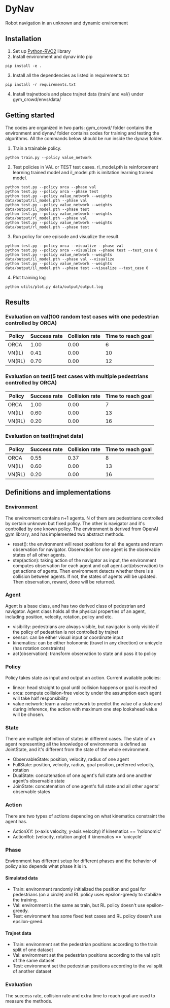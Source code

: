 # DyNav
Robot navigation in an unknown and dynamic environment


## Installation
1. Set up [Python-RVO2](https://github.com/sybrenstuvel/Python-RVO2) library
2. Install environment and dynav into pip
```
pip install -e .
```
3. Install all the dependencies as listed in requirements.txt
```
pip install -r requirements.txt
```
4. Install trajnettools and place trajnet data (train/ and val/) under gym_crowd/envs/data/

## Getting started
The codes are organized in two parts: gym_crowd/ folder contains the environment and
dynav/ folder contains codes for training and testing the algorithms. All the commands 
below should be run inside the dynav/ folder.


1. Train a trainable policy.
```
python train.py --policy value_network
```
2. Test policies in VAL or TEST test cases. rl_model.pth is reinforcement learning trained model and il_model.pth
is imitation learning trained model.
```
python test.py --policy orca --phase val
python test.py --policy orca --phase test
python test.py --policy value_network --weights data/output/il_model.pth --phase val
python test.py --policy value_network --weights data/output/il_model.pth --phase test
python test.py --policy value_network --weights data/output/rl_model.pth --phase val
python test.py --policy value_network --weights data/output/rl_model.pth --phase test
```
3. Run policy for one episode and visualize the result.
```
python test.py --policy orca --visualize --phase val
python test.py --policy orca --visualize --phase test --test_case 0
python test.py --policy value_network --weights data/output/il_model.pth --phase val --visualize
python test.py --policy value_network --weights data/output/il_model.pth --phase test --visualize --test_case 0
```
4. Plot training log
```
python utils/plot.py data/output/output.log
```

## Results
### Evaluation on val(100 random test cases with one pedestrian controlled by ORCA) 
| Policy        | Success rate  | Collision rate  | Time to reach goal |
| ------------- |----   | ----- |----   |
| ORCA          | 1.00  | 0.00  | 6     |
| VN(IL)        | 0.41  | 0.00  | 10    |
| VN(RL)        | 0.70  | 0.00  | 12     |

### Evaluation on test(5 test cases with multiple pedestrians controlled by ORCA)
| Policy        | Success rate  | Collision rate  | Time to reach goal |
| ------------- |----   | ----- |----   |
| ORCA          | 1.00  | 0.00  | 7     |
| VN(IL)        | 0.60  | 0.00  | 13    |
| VN(RL)        | 0.20  | 0.00  | 16    |


### Evaluation on test(trajnet data)
| Policy        | Success rate  | Collision rate  | Time to reach goal |
| ------------- |----   | ----- |----   |
| ORCA          | 0.55  | 0.37  | 8     |
| VN(IL)        | 0.60  | 0.00  | 13    |
| VN(RL)        | 0.20  | 0.00  | 16    |

## Definitions and implementations
### Environment
The environment contains n+1 agents. N of them are pedestrians controlled by certain unknown
but fixed policy. The other is navigator and it's controlled by one known policy.
The environment is derived from OpenAI gym library, and has implemented two abstract methods.
* reset(): the environment will reset positions for all the agents and return observation 
for navigator. Observation for one agent is the observable states of all other agents.
* step(action): taking action of the navigator as input, the environment computes observation
for each agent and call agent.act(observation) to get actions of agents. Then environment detects
whether there is a collision between agents. If not, the states of agents will be updated. Then 
observation, reward, done will be returned.


### Agent
Agent is a base class, and has two derived class of pedestrian and navigator. Agent class holds
all the physical properties of an agent, including position, velocity, rotation, policy and etc.
* visibility: pedestrians are always visible, but navigator is only visible if the policy of 
pedestrian is not controlled by trajnet
* sensor: can be either visual input or coordinate input
* kinematics: can be either holonomic (travel in any direction) or unicycle (has rotation constraints)
* act(observation): transform observation to state and pass it to policy

### Policy
Policy takes state as input and output an action. Current available policies:
* linear: head straight to goal until collision happens or goal is reached
* orca: compute collision-free velocity under the assumption each agent will take half responsibility
* value network: learn a value network to predict the value of a state and during inference,
the action with maximum one step lookahead value will be chosen.

### State
There are multiple definition of states in different cases. The state of an agent representing all
the knowledge of environments is defined as JointState, and it's different from the state of the whole environment.
* ObservableState: position, velocity, radius of one agent
* FullState: position, velocity, radius, goal position, preferred velocity, rotation
* DualState: concatenation of one agent's full state and one another agent's observable state
* JoinState: concatenation of one agent's full state and all other agents' observable states 

### Action
There are two types of actions depending on what kinematics constraint the agent has.
* ActionXY: (x-axis velocity, y-axis velocity) if kinematics == 'holonomic'
* ActionRot: (velocity, rotation angle) if kinematics == 'unicycle'

### Phase
Environment has different setup for different phases and the behavior of policy also 
depends what phase it is in.
#### Simulated data
* Train: environment randomly initialized the position and goal for pedestrians (on a circle) and RL policy
uses epsilon-greedy to stabilize the training.
* Val: environment is the same as train, but RL policy doesn't use epsilon-greedy.
* Test: environment has some fixed test cases and RL policy doesn't use epsilon-greed. 
#### Trajnet data
* Train: environment set the pedestrian positions according to the train split of one dataset
* Val: environment set the pedestrian positions according to the val split of the same dataset
* Test: environment set the pedestrian positions according to the val split of another dataset

### Evaluation
The success rate, collision rate and extra time to reach goal are used to measure
the methods.
